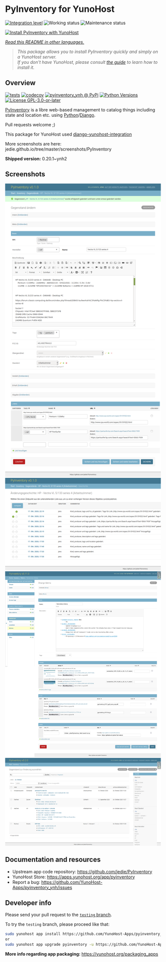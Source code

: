 <!--
N.B.: This README was automatically generated by <https://github.com/YunoHost/apps/tree/master/tools/readme_generator>
It shall NOT be edited by hand.
-->

# PyInventory for YunoHost

[![Integration level](https://apps.yunohost.org/badge/integration/pyinventory)](https://ci-apps.yunohost.org/ci/apps/pyinventory/)
![Working status](https://apps.yunohost.org/badge/state/pyinventory)
![Maintenance status](https://apps.yunohost.org/badge/maintained/pyinventory)

[![Install PyInventory with YunoHost](https://install-app.yunohost.org/install-with-yunohost.svg)](https://install-app.yunohost.org/?app=pyinventory)

*[Read this README in other languages.](./ALL_README.md)*

> *This package allows you to install PyInventory quickly and simply on a YunoHost server.*  
> *If you don't have YunoHost, please consult [the guide](https://yunohost.org/install) to learn how to install it.*

## Overview

[![tests](https://github.com/YunoHost-Apps/pyinventory_ynh/actions/workflows/tests.yml/badge.svg?branch=main)](https://github.com/YunoHost-Apps/pyinventory_ynh/actions/workflows/tests.yml)
[![codecov](https://codecov.io/github/jedie/pyinventory_ynh/branch/main/graph/badge.svg)](https://app.codecov.io/github/jedie/pyinventory_ynh)
[![pyinventory_ynh @ PyPi](https://img.shields.io/pypi/v/pyinventory_ynh?label=pyinventory_ynh%20%40%20PyPi)](https://pypi.org/project/pyinventory_ynh/)
[![Python Versions](https://img.shields.io/pypi/pyversions/pyinventory_ynh)](https://github.com/YunoHost-Apps/pyinventory_ynh/blob/main/pyproject.toml)
[![License GPL-3.0-or-later](https://img.shields.io/pypi/l/pyinventory_ynh)](https://github.com/YunoHost-Apps/pyinventory_ynh/blob/main/LICENSE)

[PyInventory](https://github.com/jedie/PyInventory) is a libre web-based management to catalog things including state and location etc. using [Python](https://www.python.org/)/[Django](https://www.djangoproject.com/).

Pull requests welcome ;)

This package for YunoHost used [django-yunohost-integration](https://github.com/YunoHost-Apps/django_yunohost_integration)

More screenshots are here: jedie.github.io/tree/master/screenshots/PyInventory


**Shipped version:** 0.20.1~ynh2

## Screenshots

![Screenshot of PyInventory](./doc/screenshots/pyinventory_v010_screenshot_2.png)
![Screenshot of PyInventory](./doc/screenshots/pyinventory_v010_screenshot_3.png)
![Screenshot of PyInventory](./doc/screenshots/pyinventory_v0110_screenshot_memo_1.png)
![Screenshot of PyInventory](./doc/screenshots/pyinventory_v020_screenshot_1.png)

## Documentation and resources

- Upstream app code repository: <https://github.com/jedie/PyInventory>
- YunoHost Store: <https://apps.yunohost.org/app/pyinventory>
- Report a bug: <https://github.com/YunoHost-Apps/pyinventory_ynh/issues>

## Developer info

Please send your pull request to the [`testing` branch](https://github.com/YunoHost-Apps/pyinventory_ynh/tree/testing).

To try the `testing` branch, please proceed like that:

```bash
sudo yunohost app install https://github.com/YunoHost-Apps/pyinventory_ynh/tree/testing --debug
or
sudo yunohost app upgrade pyinventory -u https://github.com/YunoHost-Apps/pyinventory_ynh/tree/testing --debug
```

**More info regarding app packaging:** <https://yunohost.org/packaging_apps>

